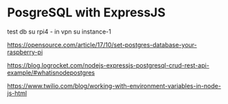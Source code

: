 # PosgreSQL with ExpressJS
test db su rpi4 - in vpn su instance-1

https://opensource.com/article/17/10/set-postgres-database-your-raspberry-pi

https://blog.logrocket.com/nodejs-expressjs-postgresql-crud-rest-api-example/#whatisnodepostgres

https://www.twilio.com/blog/working-with-environment-variables-in-node-js-html
